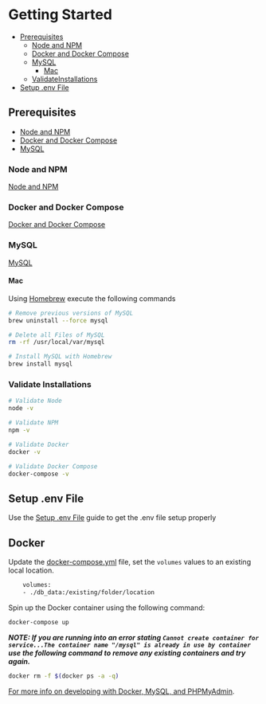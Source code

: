 # Getting Started

- [Prerequisites](#prerequisites)
  - [Node and NPM](#node-and-npm)
  - [Docker and Docker Compose](#docker-and-docker-compose)
  - [MySQL](#mysql)
    - [Mac](#mac)
  - [ValidateInstallations](#validate-installations)
- [Setup .env File](#setup-.env-file.md)

## Prerequisites

- [Node and NPM](#node-and-npm)
- [Docker and Docker Compose](#docker-and-docker-compose)
- [MySQL](#mysql)

### Node and NPM

[Node and NPM](https://nodejs.org/en/download/)

### Docker and Docker Compose

[Docker and Docker Compose](https://docs.docker.com/install/)

### MySQL

[MySQL](https://dev.mysql.com/downloads/)

#### Mac

Using [Homebrew](https://brew.sh/) execute the following commands

```bash
# Remove previous versions of MySQL
brew uninstall --force mysql

# Delete all Files of MySQL
rm -rf /usr/local/var/mysql

# Install MySQL with Homebrew
brew install mysql
```

### Validate Installations

```bash
# Validate Node
node -v

# Validate NPM
npm -v

# Validate Docker
docker -v

# Validate Docker Compose
docker-compose -v
```

## Setup .env File

Use the [Setup .env File](setup-.env-file.md) guide to get the .env file setup properly

## Docker

Update the [docker-compose.yml](../../docker-compose.yml) file, set the `volumes` values to an existing local location.

```bash
    volumes:
    - ./db_data:/existing/folder/location
```

Spin up the Docker container using the following command:

```bash
docker-compose up
```

***NOTE: If you are running into an error stating `Cannot create container for service...The container name "/mysql" is already in use by container` use the following command to remove any existing containers and try again.***

```bash
docker rm -f $(docker ps -a -q)
```

[For more info on developing with Docker, MySQL, and PHPMyAdmin](/docker-mysql-phpmyadmin.md).
